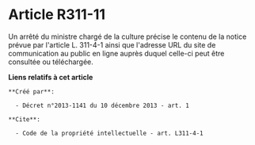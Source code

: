 # Article R311-11

Un arrêté du ministre chargé de la culture précise le contenu de la notice prévue par l'article L. 311-4-1 ainsi que
l'adresse URL du site de communication au public en ligne auprès duquel celle-ci peut être consultée ou téléchargée.

**Liens relatifs à cet article**

	**Créé par**:

	  - Décret n°2013-1141 du 10 décembre 2013 - art. 1

	**Cite**:

	  - Code de la propriété intellectuelle - art. L311-4-1

